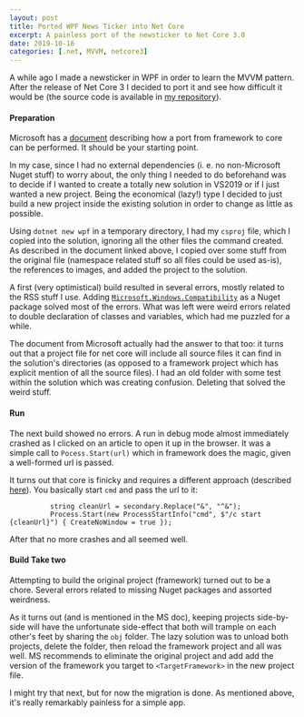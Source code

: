 ```yaml
---
layout: post
title: Ported WPF News Ticker into Net Core
excerpt: A painless port of the newsticker to Net Core 3.0
date: 2019-10-16
categories: [.net, MVVM, netcore3]
---
```

A while ago I made a newsticker in WPF in order to learn the MVVM pattern. After the release of Net Core 3 I decided to port it and see how difficult it would be (the source code is available in [my repository](https://github.com/CBGonzalez/NetNewsTicker)).

#### Preparation ####

Microsoft has a [document](https://docs.microsoft.com/en-us/dotnet/desktop-wpf/migration/convert-project-from-net-framework) describing how a port from framework to core can be performed. It should be your starting point.

In my case, since I had no external dependencies (i. e. no non-Microsoft Nuget stuff) to worry about, the only thing I needed to do beforehand was to decide if I wanted to create a totally new solution in VS2019 or if I just wanted a new project. Being the economical (lazy!) type I decided to just build a new project inside the existing solution in order to change as little as possible.

Using `dotnet new wpf` in a temporary directory, I had my `csproj` file, which I copied into the solution, ignoring all the other files the command created. As described in the document linked above, I copied over some stuff from the original file (namespace related stuff so all files could be used as-is), the references to images, and added the project to the solution.

A first (very optimistical) build resulted in several errors, mostly related to the RSS stuff I use. Adding [`Microsoft.Windows.Compatibility`](https://docs.microsoft.com/en-us/dotnet/core/porting/windows-compat-pack) as a Nuget package solved most of the errors. What was left were weird errors related to double declaration of classes and variables, which had me puzzled for a while.

The document from Microsoft actually had the answer to that too: it turns out that a project file for net core will include all source files it can find in the solution's directories (as opposed to a framework project which has explicit mention of all the source files). I had an old folder with some test within the solution which was creating confusion. Deleting that solved the weird stuff.

#### Run ####

The next build showed no errors. A run in debug mode almost immediately crashed as I clicked on an article to open it up in the browser. It was a simple call to `Pocess.Start(url)` which in framework does the magic, given a well-formed url is passed.

It turns out that core is finicky and requires a different approach (described [here](https://brockallen.com/2016/09/24/process-start-for-urls-on-net-core/)). You basically start `cmd` and pass the url to it:

```
          string cleanUrl = secondary.Replace("&", "^&");
          Process.Start(new ProcessStartInfo("cmd", $"/c start {cleanUrl}") { CreateNoWindow = true });
```

After that no more crashes and all seemed well.

#### Build Take two ####

Attempting to build the original project (framework) turned out to be a chore. Several errors related to missing Nuget packages and assorted weirdness.

As it turns out (and is mentioned in the MS doc), keeping projects side-by-side will have the unfortunate side-effect that both will trample on each other's feet by sharing the `obj` folder. The lazy solution was to unload both projects, delete the folder, then reload the framework project and all was well. MS recommends to eliminate the original project and add add the version of the framework you target to `<TargetFramework>` in the new project file.

I might try that next, but for now the migration is done. As mentioned above, it's really remarkably painless for a simple app.
